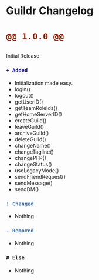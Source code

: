 # Guildr Changelog

<!---  VERSION 1.0.0 --->

<h1>

```diff
@@ 1.0.0 @@
```

</h1>
Initial Release
<h3>
    
```diff
+ Added
```
    
</h3>

- Initialization made easy.
- login()
- logout()
- getUserID()
- getTeamRoleIds()
- getHomeServerID()
- createGuild()
- leaveGuild()
- archiveGuild()
- deleteGuild()
- changeName()
- changeTagline()
- changePFP()
- changeStatus()
- useLegacyMode()
- sendFriendRequest()
- sendMessage()
- sendDM()


<h3>
    
```diff
! Changed
```
    
</h3>

- Nothing


<h3>
    
```diff
- Removed
```
    
</h3>

- Nothing


<h3>
    
```diff
# Else
```
    
</h3>

- Nothing
